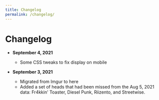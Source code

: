 ```yaml
---
title: Changelog
permalink: /changelog/
---
```


# Changelog

- **September 4, 2021**
  - Some CSS tweaks to fix display on mobile

- **September 3, 2021**
  - Migrated from Imgur to here
  - Added a set of heads that had been missed from the Aug 5, 2021 data:
    Fr4kkin' Toaster, Diesel Punk, Riizento, and Streetwise.

